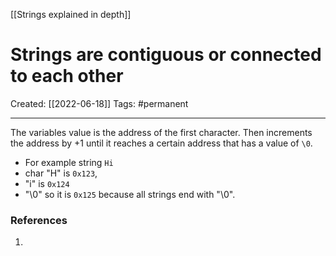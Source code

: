 [[Strings explained in depth]]

# Strings are contiguous or connected to each other
Created:  [[2022-06-18]]
Tags: #permanent 

---
The variables value is the address of the first character.
Then increments the address by +1 until it reaches a certain address that has a value of `\0`. 

- For example string `Hi` 
- char "H"  is `0x123`, 
- "i" is `0x124` 
- "\0" so it is `0x125` because all strings end with "\0". 















### References
1. 